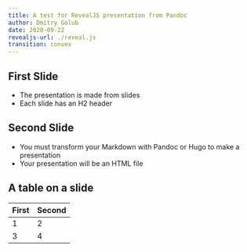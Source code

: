 ```yaml
---
title: A test for RevealJS presentation from Pandoc
author: Dmitry Golub
date: 2020-09-22
revealjs-url: ./reveal.js
transition: convex
---
```


## First Slide

- The presentation is made from slides
- Each slide has an H2 header

## Second Slide

- You must transform your Markdown with Pandoc or Hugo to make a presentation
- Your presentation will be an HTML file

## A table on a slide
| First | Second |
|-----|--------------------|
| 1 | 2 |
| 3 | 4 |
